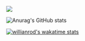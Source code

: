![](https://komarev.com/ghpvc/?username=suryaa6666&color=red)

![Anurag's GitHub stats](https://github-readme-stats.vercel.app/api?username=suryaa6666&show_icons=true&theme=dracula&border_radius=5)

[![willianrod's wakatime stats](https://github-readme-stats.vercel.app/api/wakatime?username=willianrod)](https://github.com/anuraghazra/github-readme-stats)


